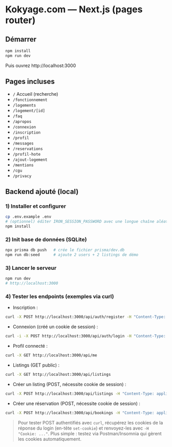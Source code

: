 # Kokyage.com — Next.js (pages router)

## Démarrer
```bash
npm install
npm run dev
```

Puis ouvrez http://localhost:3000

## Pages incluses
- `/` Accueil (recherche)
- `/fonctionnement`
- `/logements`
- `/logement/[id]`
- `/faq`
- `/apropos`
- `/connexion`
- `/inscription`
- `/profil`
- `/messages`
- `/reservations`
- `/profil-hote`
- `/ajout-logement`
- `/mentions`
- `/cgu`
- `/privacy`

## Backend ajouté (local)

### 1) Installer et configurer
```bash
cp .env.example .env
# (optionnel) éditer IRON_SESSION_PASSWORD avec une longue chaîne aléatoire
npm install
```

### 2) Init base de données (SQLite)
```bash
npx prisma db push   # crée le fichier prisma/dev.db
npm run db:seed      # ajoute 2 users + 2 listings de démo
```

### 3) Lancer le serveur
```bash
npm run dev
# http://localhost:3000
```

### 4) Tester les endpoints (exemples via curl)
- Inscription :
```bash
curl -X POST http://localhost:3000/api/auth/register -H "Content-Type: application/json" -d '{ "name":"Lucas", "email":"lucas@example.com", "password":"secret123", "role":"TENANT" }'
```

- Connexion (créé un cookie de session) :
```bash
curl -i -X POST http://localhost:3000/api/auth/login -H "Content-Type: application/json" -d '{ "email":"alice@example.com", "password":"password123" }'
```

- Profil connecté :
```bash
curl -X GET http://localhost:3000/api/me
```

- Listings (GET public) :
```bash
curl -X GET http://localhost:3000/api/listings
```

- Créer un listing (POST, nécessite cookie de session) :
```bash
curl -X POST http://localhost:3000/api/listings -H "Content-Type: application/json"   -d '{ "title":"T2 lumineux", "city":"Lyon", "address":"2 Rue X", "pricePerNight":70 }'
```

- Créer une réservation (POST, nécessite cookie de session) :
```bash
curl -X POST http://localhost:3000/api/bookings -H "Content-Type: application/json"   -d '{ "listingId":1, "startDate":"2025-10-01", "endDate":"2025-10-05", "total":280 }'
```

> Pour tester POST authentifiés avec `curl`, récupérez les cookies de la réponse du login (en-tête `set-cookie`) et renvoyez-les avec `-H "Cookie: ..."`. Plus simple : testez via Postman/Insomnia qui gèrent les cookies automatiquement.
